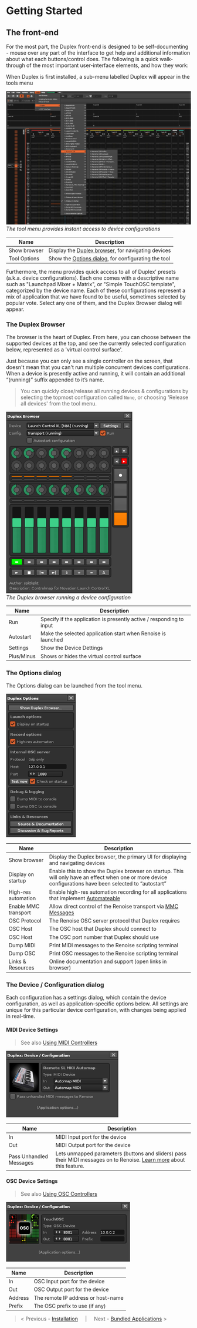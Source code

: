 # Getting Started

## The front-end 

For the most part, the Duplex front-end is designed to be self-documenting - mouse over any part of the interface to get help and additional information about what each buttons/control does. The following is a quick walk-through of the most important user-interface elements, and how they work:

When Duplex is first installed, a sub-menu labelled Duplex will appear in the tools menu

![Duplex_menu.png](Images/Duplex_menu.png)  
*The tool menu provides instant access to device configurations*

| Name          | Description   |
| ------------- |---------------|
|Show browser|Display the [Duplex browser](#the-duplex-browser), for navigating devices
|Tool Options| Show the [Options dialog](#the-options-dialog), for configurating the tool

Furthermore, the menu provides quick access to all of Duplex’ presets (a.k.a. device configurations). Each one comes with a descriptive name such as "Launchpad Mixer + Matrix", or "Simple TouchOSC template", categorized by the device name. Each of these configurations represent a mix of application that we have found to be useful, sometimes selected by popular vote. Select any one of them, and the Duplex Browser dialog will appear.

### The Duplex Browser

The browser is the heart of Duplex. From here, you can choose between the supported devices at the top, and see the currently selected configuration below, represented as a 'virtual control surface'.  

Just because you can only see a single controller on the screen, that doesn't mean that you can't run multiple concurrent devices configurations. When a device is presently active and running, it will contain an additional “(running)” suffix appended to it’s name.

> You can quickly close/release all running devices & configurations by selecting the topmost configuration called `None`, or choosing 'Release all devices' from the tool menu.  

![Duplex_browser.png](Images/Duplex_browser.png)  
*The Duplex browser running a device configuration*

| Name          | Description   |
| ------------- |---------------|
|Run| Specify if the application is presently active / responding to input
|Autostart| Make the selected application start when Renoise is launched
|Settings| Show the Device Dettings
|Plus/Minus| Shows or hides the virtual control surface

### The Options dialog

The Options dialog can be launched from the tool menu.

![Duplex_options.png](Images/Duplex_options.png)  


| Name          | Description   |
| ------------- |---------------|
|Show browser|Display the Duplex browser, the primary UI for displaying and navigating devices
|Display on startup| Enable this to show the Duplex browser on startup. This will only have an effect when one or more device configurations have been selected to “autostart”
|High-res automation| Enable high-res automation recording for all applications that implement [Automateable](Applications/Automateable.md)
|Enable MMC transport| Allow direct control of the Renoise transport via [MMC Messages](Concepts.md#mmc-transport-control)
|OSC Protocol| The Renoise OSC server protocol that Duplex requires
|OSC Host| The OSC host that Duplex should connect to
|OSC Host| The OSC port number that Duplex should use
|Dump MIDI| Print MIDI messages to the Renoise scripting terminal
|Dump OSC| Print OSC messages to the Renoise scripting terminal
|Links & Resources| Online documentation and support (open links in browser)


### The Device / Configuration dialog

Each configuration has a settings dialog, which contain the device configuration, as well as application-specific options below. All settings are unique for this particular device configuration, with changes being applied in real-time. 

#### MIDI Device Settings

> See also [Using MIDI Controllers](Controllers.md#using-midi-controllers)

![Duplex_device_config_midi.png](Images/Duplex_device_config_midi.png)  

| Name          | Description   |
| ------------- |---------------|
|In|MIDI Input port for the device
|Out|MIDI Output port for the device
|Pass Unhandled Messages|Lets unmapped parameters (buttons and sliders) pass their MIDI messages on to Renoise. [Learn more](Concepts.md#midi-thru--pass-unhandled-messages) about this feature.

#### OSC Device Settings

> See also [Using OSC Controllers](Controllers.md#using-osc-controllers)

![Duplex_device_config_osc.png](Images/Duplex_device_config_osc.png)  

| Name          | Description   |
| ------------- |---------------|
|In|OSC Input port for the device
|Out|OSC Output port for the device
|Address|The remote IP address or host-name 
|Prefix|The OSC prefix to use (if any)


> < Previous - [Installation](Installation.md) &nbsp; &nbsp; | &nbsp; &nbsp; Next - [Bundled Applications](Applications.md) >